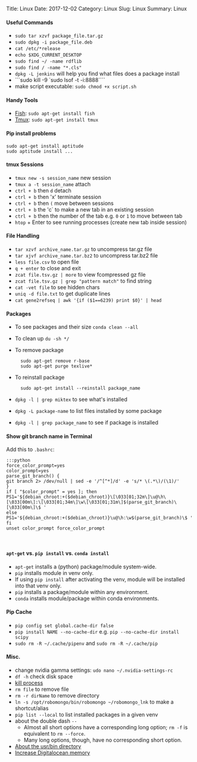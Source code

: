 Title: Linux
Date: 2017-12-02
Category: Linux
Slug: Linux
Summary: Linux


#### Useful Commands

* `sudo tar xzvf package_file.tar.gz`
* `sudo dpkg -i package_file.deb`
* `cat /etc/*release`
* `echo $XDG_CURRENT_DESKTOP`
* `sudo find ~/ -name rdflib`
* `sudo find / -name "*.cls"`
* `dpkg -L jenkins` will help you find what files does a package install
* ```sudo kill -9 `sudo lsof -t -i:8888````
* make script executable: `sudo chmod +x script.sh`

#### Handy Tools

   * [Fish](https://fishshell.com/): `sudo apt-get install fish`
   * [Tmux](https://linuxize.com/post/getting-started-with-tmux/): `sudo apt-get install tmux`
   

#### Pip install problems 

```
sudo apt-get install aptitude
sudo aptitude install ...
```

#### tmux Sessions

* `tmux new -s session_name` new session
* `tmux a -t session_name` attach
* `ctrl + b` then `d` detach
* `ctrl + b` then 'x' terminate session
* `ctrl + b` then `(` move between sessions
* `ctrl + b` the 'c` to make a new tab in an existing session
* `ctrl + b` then the number of the tab e.g. `0` or `1` to move between tab
* `htop` + Enter to see running processes (create new tab inside session)

#### File Handling

* `tar xzvf archive_name.tar.gz` to uncompress tar.gz file
* `tar xjvf archive_name.tar.bz2` to uncompress tar.bz2 file
* `less file.csv` to open file
* `q + enter` to close and exit
* `zcat file.tsv.gz | more` to view fcompressed gz file
* `zcat file.tsv.gz | grep "pattern match"` to find string
* `cat -vet file` to see hidden chars
* `uniq -d file.txt` to get duplicate lines
* `cat gene2refseq | awk '{if ($1==6239) print $0}' | head`

#### Packages

* To see packages and their size `conda clean --all`
* To clean up `du -sh */`
* To remove package

        sudo apt-get remove r-base
        sudo apt-get purge texlive*

* To reinstall package

        sudo apt-get install --reinstall package_name

* `dpkg -l | grep miktex` to see what's installed
* `dpkg -L package-name` to list files installed by some package
* `dpkg -l | grep package_name` to see if package is installed


#### Show git branch name in Terminal

Add this to `.bashrc`:

    :::python
    force_color_prompt=yes
    color_prompt=yes
    parse_git_branch() {
    git branch 2> /dev/null | sed -e '/^[^*]/d' -e 's/* \(.*\)/(\1)/'
    }
    if [ "$color_prompt" = yes ]; then
    PS1='${debian_chroot:+($debian_chroot)}\[\033[01;32m\]\u@\h\[\033[00m\]:\[\033[01;34m\]\w\[\033[01;31m\]$(parse_git_branch)\[\033[00m\]\$ '
    else
    PS1='${debian_chroot:+($debian_chroot)}\u@\h:\w$(parse_git_branch)\$ '
    fi
    unset color_prompt force_color_prompt

<br>

#### `apt-get` vs. `pip install` vs. `conda install`

* `apt-get` installs a (python) package/module system-wide.
* `pip` installs module in venv only.
* If using `pip install` after activating the venv, module will be installed into that venv only.
* `pip` installs a package/module within any environment.
* `conda` installs module/package within conda environments.

#### Pip Cache

* `pip config set global.cache-dir false`
* `pip install NAME --no-cache-dir` e.g. `pip --no-cache-dir install scipy`
* `sudo rm -R ~/.cache/pipenv` and `sudo rm -R ~/.cache/pip`

#### Misc.

* change nvidia gamma settings: `udo nano ~/.nvidia-settings-rc`
* `df -h` check disk space
* [kill process](https://itsfoss.com/how-to-find-the-process-id-of-a-program-and-kill-it-quick-tip/)
* `rm file` to remove file
* `rm -r dirName` to remove directory
* `ln -s /opt/robomongo/bin/robomongo ~/robomongo_lnk` to make a shortcut/alias
* `pip list --local` to list installed packages in a given venv
* about the double dash `--`
    * Almost all short options have a corresponding long option; `rm -f` is equivalent to `rm --force`.
    * Many long options, though, have no corresponding short option.
* [About the usr/bin directory](http://askubuntu.com/questions/739297/how-to-install-robomongo-ubuntu-system-please-let-me-know/781793)
* [Increase Digitalocean memory](https://www.digitalocean.com/community/tutorials/how-to-add-swap-space-on-ubuntu-18-04)

